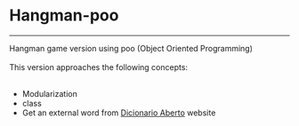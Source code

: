 # Hangman-poo
<hr>

Hangman game version using poo (Object Oriented Programming)<br><br>
This version approaches the following concepts:
<br><br>
* Modularization
* class
* Get an external word from [Dicionario Aberto](https://api.dicionario-aberto.net/index.html) website
